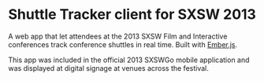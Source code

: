 # Shuttle Tracker client for SXSW 2013

A web app that let attendees at the 2013 SXSW Film and Interactive conferences 
track conference shuttles in real time. Built with 
[Ember.js](https://github.com/emberjs/ember.js/).

This app was included in the official 2013 SXSWGo mobile application and was 
displayed at digital signage at venues across the festival.